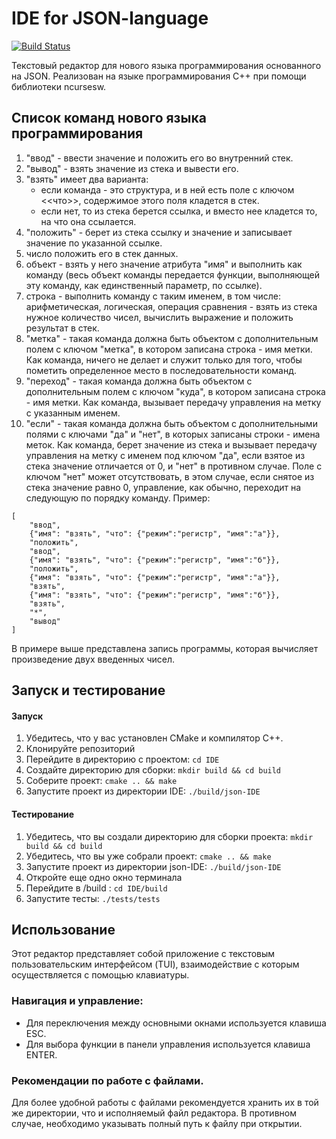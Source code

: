 
# IDE for JSON-language

<a href="https://github.com/unnamedpup/IDE/actions/workflows/c-cpp.yml"><img src="https://github.com/unnamedpup/IDE/actions/workflows/c-cpp.yml/badge.svg?branch=master" alt="Build Status"></a>

Текстовый редактор для нового языка программирования основанного на JSON.
Реализован на языке программирования C++ при помощи библиотеки ncursesw.

## Список команд нового языка программирования

1.  "ввод" - ввести значение и положить его во внутренний стек.
2.  "вывод" - взять значение из стека и вывести его.
3.  "взять" имеет два варианта:
    - если команда - это структура, и в ней есть поле с ключом <<что>>, содержимое этого поля кладется в стек.
    - если нет, то из стека берется ссылка, и вместо нее кладется то, на что она ссылается. 
4.  "положить" - берет из стека ссылку и значение и записывает значение по указанной ссылке.
5.  число  положить его в стек данных.
6.  объект - взять у него значение атрибута "имя" и выполнить как команду (весь объект команды передается функции, выполняющей эту команду, как единственный параметр, по ссылке).
7.  строка - выполнить команду с таким именем, в том числе: арифметическая, логическая, операция сравнения - взять из стека нужное количество чисел, вычислить выражение и положить результат в стек.
8.  "метка" - такая команда должна быть объектом с дополнительным полем с ключом "метка", в котором записана строка - имя метки. Как команда, ничего не делает и служит только для того, чтобы пометить определенное место в последовательности команд.
9.  "переход" -  такая команда должна быть объектом с дополнительным полем с ключом "куда", в котором записана строка - имя метки. Как команда, вызывает передачу управления на метку с указанным именем.
10. "если" - такая команда должна быть объектом с дополнительными полями с ключами "да" и "нет", в которых записаны строки - имена меток. Как команда, берет значение из стека и вызывает передачу управления на метку с именем под ключом "да", если взятое из стека значение отличается от 0, и "нет" в противном случае. Поле с ключом "нет" может отсутствовать, в этом случае, если снятое из стека значение равно 0, управление, как обычно, переходит на следующую по порядку команду.
Пример:

```
[
    "ввод",
    {"имя": "взять", "что": {"режим":"регистр", "имя":"а"}},
    "положить",
    "ввод",
    {"имя": "взять", "что": {"режим":"регистр", "имя":"б"}},
    "положить",
    {"имя": "взять", "что": {"режим":"регистр", "имя":"а"}},
    "взять",
    {"имя": "взять", "что": {"режим":"регистр", "имя":"б"}},
    "взять",
    "*",
    "вывод"
]
```

В примере выше представлена запись программы, которая вычисляет произведение двух введенных чисел.

## Запуск и тестирование

#### Запуск 

1. Убедитесь, что у вас установлен CMake и компилятор C++.
2. Клонируйте репозиторий
3. Перейдите в директорию с проектом: `cd IDE`
4. Создайте директорию для сборки: `mkdir build && cd build`
5. Соберите проект: `cmake .. && make`
6. Запустите проект из директории IDE: `./build/json-IDE`
   
#### Тестирование

1. Убедитесь, что вы создали директорию для сборки проекта: `mkdir build && cd build`
2. Убедитесь, что вы уже собрали проект: `cmake .. && make`
3. Запустите проект  из директории json-IDE: `./build/json-IDE`
4. Откройте еще одно окно терминала
5. Перейдите в /build : `cd IDE/build`
6. Запустите тесты: `./tests/tests`

## Использование

Этот редактор представляет собой приложение с текстовым пользовательским интерфейсом (TUI), взаимодействие с которым осуществляется с помощью клавиатуры.

### Навигация и управление:

- Для переключения между основными окнами используется клавиша ESC.
- Для выбора функции в панели управления используется клавиша ENTER.

### Рекомендации по работе с файлами.

Для более удобной работы с файлами рекомендуется хранить их в той же директории, что и исполняемый файл редактора. В противном случае, необходимо указывать полный путь к файлу при открытии.
